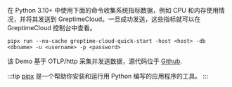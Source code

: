 
在 Python 3.10+ 中使用下面的命令收集系统指标数据，例如 CPU 和内存使用情况，并将其发送到 GreptimeCloud。一旦成功发送，这些指标就可以在 GreptimeCloud 控制台中查看。

```shell
pipx run --no-cache greptime-cloud-quick-start -host <host> -db <dbname> -u <username> -p <password>
```

该 Demo 基于 OTLP/http 采集并发送数据，源代码位于 [Github](https://github.com/GreptimeCloudStarters/quick-start-node-python).

:::tip
[pipx](https://pypa.github.io/pipx/) 是一个帮助你安装和运行用 Python 编写的应用程序的工具。
:::
